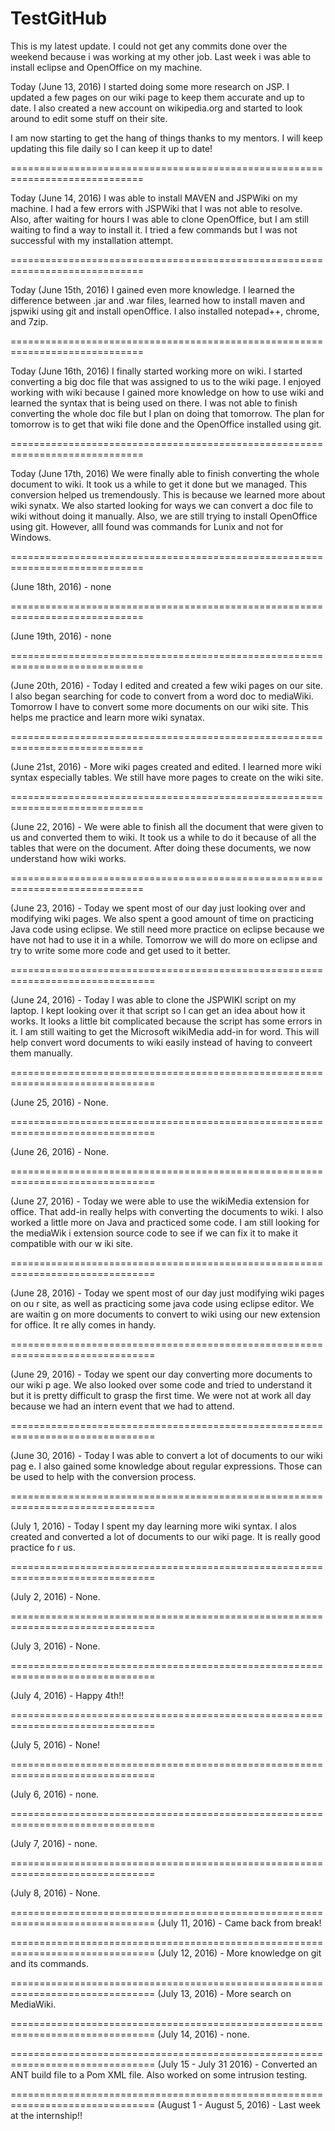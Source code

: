 # TestGitHub
This is my latest update. I could not get any commits done over the weekend because i was working at my other job. Last week i was able to install eclipse and OpenOffice on my machine. 

Today (June 13, 2016) I started doing some more research on JSP. I updated a few pages on our wiki page to keep them accurate and up to date. I also created a new account on wikipedia.org and started to look around to edit some stuff on their site. 

I am now starting to get the hang of things thanks to my mentors. I will keep updating this file daily so I can keep it up to date!

=============================================================================

Today (June 14, 2016) I was able to install MAVEN and JSPWiki on my machine. I had a few errors with JSPWiki that I was not able to resolve. Also, after waiting for hours I was able to clone OpenOffice, but I am still waiting to find a way to install it. I tried a few commands but I was not successful with my installation attempt. 

=============================================================================

Today (June 15th, 2016) I gained even more knowledge. I learned the difference between .jar and .war files, 
learned how to install maven and jspwiki using git and install openOffice. I also installed notepad++, chrome,
and 7zip. 

=============================================================================

Today (June 16th, 2016) I finally started working more on wiki. I started converting a big doc file that was assigned to us to the wiki page. I enjoyed working with wiki because I gained more knowledge on how to use wiki and learned the syntax that is being used on there. I was not able to finish converting the whole doc file but I plan on doing that tomorrow. The plan for tomorrow is to get that wiki file done and the OpenOffice installed using git. 

=============================================================================


Today (June 17th, 2016) We were finally able to finish converting the whole document to wiki. It took us a while to get it done but we managed. This conversion helped us tremendously. This is because we learned more about wiki synatx. We also started looking for ways we can convert a doc file to wiki without doing it manually. Also, we are still trying to install OpenOffice using git. However, allI found was commands for Lunix and not for Windows. 

=============================================================================

(June 18th, 2016) - none


=============================================================================

(June 19th, 2016) - none


=============================================================================

(June 20th, 2016) - Today I edited and created a few wiki pages on our site. I also began searching for code to convert from a word doc to mediaWiki. Tomorrow I have to convert some more documents on our wiki site. This helps me practice and learn more wiki synatax.

=============================================================================

(June 21st, 2016) - More wiki pages created and edited. I learned more wiki syntax especially tables. We still have more pages to create on the wiki site. 

=============================================================================

(June 22, 2016) - We were able to finish all the document that were given to us and converted them to wiki. It took us a 
while to do it because of all the tables that were on the document. After doing these documents, we now understand how
wiki works. 

=============================================================================

(June 23, 2016) - Today we spent most of our day just looking over and modifying wiki pages. We also spent a good amount of time on practicing Java code using eclipse. We still need more practice on eclipse because we have not had to use it in a while. Tomorrow we will do more on eclipse and try to write some more code and get used to it better. 

===============================================================================

(June 24, 2016) - Today I was able to clone the JSPWIKI script on my laptop. I kept looking over it that script so I can get an idea about how it works. It looks a little bit complicated because the script has some errors in it. I am still waiting to get the Microsoft wikiMedia add-in for word. This will help convert word documents to wiki easily instead of having to conveert them manually. 

===============================================================================

(June 25, 2016) - None.

===============================================================================

(June 26, 2016) - None.

===============================================================================

(June 27, 2016) - Today we were able to use the wikiMedia extension for office.
That add-in really helps with converting the documents to wiki. I also worked a
little more on Java and practiced some code. I am still looking for the mediaWik
i extension source code to see if we can fix it to make it compatible with our w
iki site.

===============================================================================

(June 28, 2016) - Today we spent most of our day just modifying wiki pages on ou
r site, as well as practicing some java code using eclipse editor. We are waitin
g on more documents to convert to wiki using our new extension for office. It re
ally comes in handy.

===============================================================================

(June 29, 2016) - Today we spent our day converting more documents to our wiki p
age. We also looked over some code and tried to understand it but it is pretty difficult to grasp the first time. We were not at work all day because we had an intern event that we had to attend.

===============================================================================

(June 30, 2016) - Today I was able to convert a lot of documents to our wiki pag
e. I also gained some knowledge about regular expressions. Those can be used to
help with the conversion process.

===============================================================================

(July 1, 2016) - Today I spent my day learning more wiki syntax. I alos created
and converted a lot of documents to our wiki page. It is really good practice fo
r us.

===============================================================================

(July 2, 2016) - None.

===============================================================================

(July 3, 2016) - None.

===============================================================================

(July 4, 2016) - Happy 4th!!

===============================================================================

(July 5, 2016) - None!

===============================================================================

(July 6, 2016) - none.

===============================================================================

(July 7, 2016) - none.

===============================================================================

(July 8, 2016) - None.

===============================================================================
(July 11, 2016) - Came back from break!

===============================================================================
(July 12, 2016) - More knowledge on git and its commands.

===============================================================================
(July 13, 2016) - More search on MediaWiki. 

===============================================================================
(July 14, 2016) - none.

===============================================================================
(July 15 - July 31 2016) - Converted an ANT build file to a Pom XML file. Also worked on some intrusion testing. 

===============================================================================
(August 1 - August 5, 2016) - Last week at the internship!!

